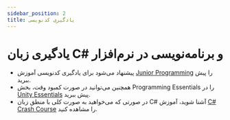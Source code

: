 ```yaml
---
sidebar_position: 2
title: یادگیری کدنویسی
---
```


# یادگیری زبان C# و برنامه‌نویسی در نرم‌افزار

- پیشنهاد می‌شود برای یادگیری کدنویسی آموزش [Junior Programming](https://learn.unity.com/pathway/junior-programmer) را پیش ببرید.
- همچنین می‌توانید در صورت کمبود وقت، بخش Programming Essentials را در [Unity Essentials](https://learn.unity.com/pathway/unity-essentials) پیش ببرید.
- در صورتی که می‌خواهید به صورت کلی با منطق زبان C# آشنا شوید، آموزش [C# Crash Course](https://www.youtube.com/watch?v=6rDGCwBdQs0) را مشاهده کنید.
